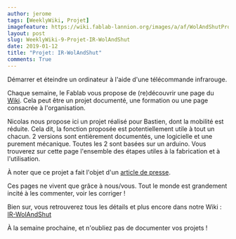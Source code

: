 ```yaml
---
author: jerome
tags: [WeeklyWiki, Projet]
imagefeature: https://wiki.fablab-lannion.org/images/a/af/WolAndShutProto.jpg
layout: post
slug: WeeklyWiki-9-Projet-IR-WolAndShut
date: 2019-01-12
title: "Projet: IR-WolAndShut"
comments: True
---
```


Démarrer et éteindre un ordinateur à l'aide d'une télécommande infrarouge.

Chaque semaine, le Fablab vous propose de (re)découvrir une page du [Wiki](https://wiki.fablab-lannion.org). Cela peut être un projet documenté, une formation ou une page consacrée à l'organisation.

Nicolas nous propose ici un projet réalisé pour Bastien, dont la mobilité est réduite. Cela dit, la fonction proposée est potentiellement utile à tout un chacun.
2 versions sont entièrement documentés, une logicielle et une purement mécanique. Toutes les 2 sont basées sur un arduino. Vous trouverez sur cette page l'ensemble des étapes utiles à la fabrication et à l'utilisation.

À noter que ce projet a fait l'objet d'un [article de presse](https://www.letelegramme.fr/cotes-darmor/lannion/fablab-inventer-pour-mieux-vivre-le-handicap-02-02-2016-10942817.php).

Ces pages ne vivent que grâce à nous/vous. Tout le monde est grandement incité à les commenter, voir les corriger !

Bien sur, vous retrouverez tous les détails et plus encore dans notre Wiki : [IR-WolAndShut](https://wiki.fablab-lannion.org/index.php?title=IR-WolAndShut)

À la semaine prochaine, et n'oubliez pas de documenter vos projets !

